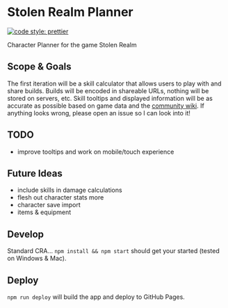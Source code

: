 # Stolen Realm Planner

[![code style: prettier](https://img.shields.io/badge/code_style-prettier-ff69b4.svg?style=flat-square)](https://github.com/prettier/prettier)

Character Planner for the game Stolen Realm

## Scope & Goals

The first iteration will be a skill calculator that allows users to play with and share builds. Builds will be encoded in shareable URLs, nothing will be stored on servers, etc. Skill tooltips and displayed information will be as accurate as possible based on game data and the [community wiki](https://stolen-realm.fandom.com/wiki/Stolen_Realm_Wiki). If anything looks wrong, please open an issue so I can look into it!

## TODO

-   improve tooltips and work on mobile/touch experience

## Future Ideas

-   include skills in damage calculations
-   flesh out character stats more
-   character save import
-   items & equipment

## Develop

Standard CRA... `npm install && npm start` should get your started (tested on Windows & Mac).

## Deploy

`npm run deploy` will build the app and deploy to GitHub Pages.
